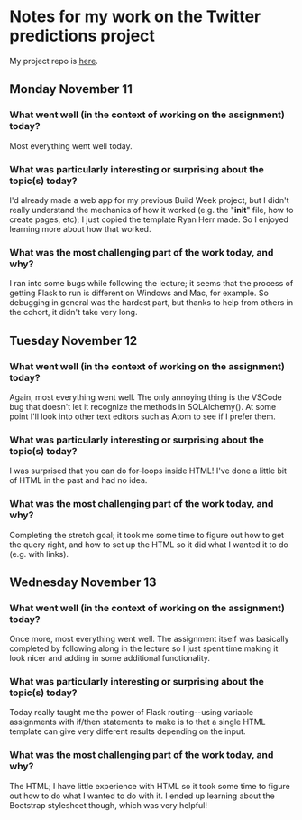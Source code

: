 # Notes for my work on the Twitter predictions project

My project repo is [here](https://github.com/davidanagy/Twitoff-Project).

## Monday November 11

### What went well (in the context of working on the assignment) today?

Most everything went well today.

### What was particularly interesting or surprising about the topic(s) today?

I'd already made a web app for my previous Build Week project, but I didn't really understand
the mechanics of how it worked (e.g. the "__init__" file, how to create pages, etc); I just
copied the template Ryan Herr made. So I enjoyed learning more about how that worked.

### What was the most challenging part of the work today, and why?

I ran into some bugs while following the lecture; it seems that the process of getting Flask
to run is different on Windows and Mac, for example. So debugging in general was the hardest
part, but thanks to help from others in the cohort, it didn't take very long.

## Tuesday November 12

### What went well (in the context of working on the assignment) today?

Again, most everything went well. The only annoying thing is the VSCode bug that doesn't let it
recognize the methods in SQLAlchemy(). At some point I'll look into other text editors such as
Atom to see if I prefer them.

### What was particularly interesting or surprising about the topic(s) today?

I was surprised that you can do for-loops inside HTML! I've done a little bit of HTML
in the past and had no idea.

### What was the most challenging part of the work today, and why?

Completing the stretch goal; it took me some time to figure out how to get the query
right, and how to set up the HTML so it did what I wanted it to do (e.g. with links).

## Wednesday November 13

### What went well (in the context of working on the assignment) today?

Once more, most everything went well. The assignment itself was basically completed
by following along in the lecture so I just spent time making it look nicer and adding
in some additional functionality.

### What was particularly interesting or surprising about the topic(s) today?

Today really taught me the power of Flask routing--using variable assignments with if/then
statements to make is to that a single HTML template can give very different results
depending on the input.

### What was the most challenging part of the work today, and why?

The HTML; I have little experience with HTML so it took some time to figure out how to do
what I wanted to do with it. I ended up learning about the Bootstrap stylesheet though,
which was very helpful!